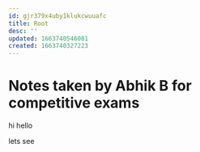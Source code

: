 ```yaml
---
id: gjr379x4uby1klukcwuuafc
title: Root
desc: ''
updated: 1663740546081
created: 1663740327223
---
```


# Notes taken by Abhik B for competitive exams

hi hello

lets see
